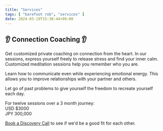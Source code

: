 ```yaml
---
title: "Services"
tags: [ "barefoot rob", "services" ]
date: 2024-03-19T15:38:44+09:00
---
```


## 👂 Connection Coaching 👂

Get customized private coaching on connection from the heart.
In our sessions, express yourself freely to release stress and find your inner calm.
Customized meditation sessions help you remember who you are.

Learn how to communicate even while experiencing emotional energy.
This allows you to improve relationships with your partner and others.

Let go of past problems to give yourself the freedom to recreate yourself each day.

For twelve sessions over a 3 month journey:
<br>USD $3000
<br>JPY 300,000

[Book a Discovery Call](https://calendly.com/robnugen/discovery) to see if we'd be a good fit for each other.

